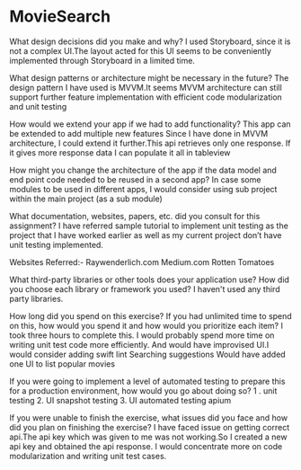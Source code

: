# MovieSearch
What design decisions did you make and why?
 I used Storyboard, since it is not a complex UI.The layout acted for this UI seems to be conveniently implemented through Storyboard in a limited time.

What design patterns or architecture might be necessary in the future?
The design pattern I have used is MVVM.It seems MVVM architecture can still support further feature implementation with efficient code modularization and unit testing 

How would we extend your app if we had to add functionality?
This app can be extended to add multiple new features 
Since I have done in MVVM architecture, I could extend it further.This api retrieves only one response. If it gives more response data I can populate it all in tableview

How might you change the architecture of the app if the data model and end point code needed to be reused in a second app?
In case some modules to be used in different apps, I would consider using sub project within  the main project (as a sub module)

What documentation, websites, papers, etc. did you consult for this assignment?
I have referred sample tutorial to implement unit testing as the project that I have worked earlier as well as my current project don’t have unit testing implemented.

Websites Referred:-
Raywenderlich.com
Medium.com
Rotten Tomatoes

What third-party libraries or other tools does your application use? How did you choose each library or framework you used?
I haven't used any third party libraries.

How long did you spend on this exercise? If you had unlimited time to spend on this, how would you spend it and how would you prioritize each item? 
I took three hours to complete this. I would probably spend more time on writing unit test code more efficiently.
And would have improvised UI.I would consider adding swift lint 
Searching suggestions 
Would have added one UI to list popular movies

If you were going to implement a level of automated testing to prepare this for a production environment, how would you go about doing so?
1 . unit testing
2. UI snapshot testing 
3. UI automated testing apium 

If you were unable to finish the exercise, what issues did you face and how did you plan on finishing the exercise?
I have faced issue on getting correct api.The api key which was given to me was not working.So I created a new api key and obtained the api response.
I would concentrate more on code modularization and writing unit test cases.
